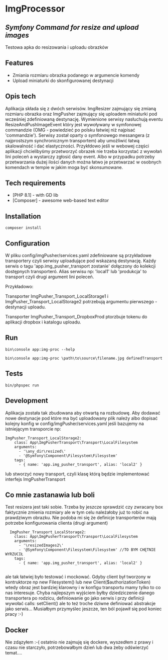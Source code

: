 # ImgProcessor
## _Symfony Command for resize and upload images_

Testowa apka do resizowania i uploadu obrazków

## Features

- Zmiania rozmiaru obrazka podanego w argumencie komendy
- Upload miniaturki do skonfigurowanej destynacji

## Opis tech

Aplikacja składa się z dwóch serwisów. ImgResizer zajmujący się zmianą rozmiaru obrazka oraz ImgPusher zajmujący się uploadem miniaturki pod wcześniej zdefiniowaną destynację. Wymienione serwisy nasłuchują eventu ResizeAndPushImageEvent który jest wywoływany w symfonowej commandzie (OMG - powiedzieć po polsku łatwiej niż najpisać 'commandzie'). Serwisy został oparty o symfonowego messangera (z najprostszym synchronicznym transportem) aby umożliwić łatwą skalowalność i dać elastyczności. Przykłdowo jeśli w webowej części aplikacji chcielibyśmy przetworzyć obrazek nie trzeba korzystać z wywołań lini poleceń a wystarczy zgłosić dany event. Albo w przypadku potrzeby przetwarzania dużej ilości danych można łatwo je przetwarzać w osobnych komendach w tempie w jakim moga być skonsumowane.

## Tech requirements

- [PHP 8.1] - with GD lib
- [Composer] - awesome web-based text editor

## Installation

```
composer install
```

## Configuration

W pliku config/imgPusher/services.yaml zdefiniowane są przykładowe transportery czyli serwisy uploadujące pod wskazaną destynację. Każdy serwis o tagu 'app.img_pusher_transport zostanie' dołączony do kolekcji dostępnych transporteró. Alias serwisu np: 'local1' lub 'produkcja' to transport czyli drugi argument lini poleceń.

Przykładowo:

Transporter ImgPusher_Transport_LocalStorage1 i ImgPusher_Transport_LocalStorage2 potrzebują argumentu pierwszego - destynacji uploadu.

Transporter ImgPusher_Transport_DropboxProd ptorzbuje tokenu do aplikacji dropbox i katalogu uploadu.

## Run

```
bin\console app:img-proc --help

bin\console app:img-proc \path\to\source\filename.jpg definedTransport
```

## Tests

```
bin/phpspec run
```

## Development

Aplikacja została tak zbudowana aby otwartą na rozbudowę. Aby dodawać nowe destynacje pod które ma być uploadowany plik należy albo dopisać kolejny konfig w config/imgPusher/services.yaml jeśli bazujemy na istniejącym transporcie np:

```
ImgPusher_Transport_LocalStorage2:
    class: App\ImgPusherTransport\Transport\LocalFilesystem
    arguments:
      - '\any_dir\resized\'
      - '@Symfony\Component\Filesystem\Filesystem'
    tags:
      - { name: 'app.img_pusher_transport', alias: 'local2' }
```

lub stworzyć nowy transport, czyli klasę którą będzie implementować interfejs ImgPusherTransport



## Co mnie zastanawia lub boli

Test resizera jest taki sobie. Trzeba by jeszcze sprawdzić czy zwracany box faktycznie zmienia rozmiary ale w tym celu należałoby już to robić na prawdziwym obrazku.
Nie podoba mi się że definicje transporterów mają potrzebe konfigurowania clienta (drugi argument)

```
  ImgPusher_Transport_LocalStorage2:
    class: App\ImgPusherTransport\Transport\LocalFilesystem
    arguments:
      - '\resizedImages2\'
      - '@Symfony\Component\Filesystem\Filesystem' //TO BYM CHĘTNIE WYRZUCIŁ
    tags:
      - { name: 'app.img_pusher_transport', alias: 'local2' }
      
```

ale tak łatwiej było testować i mockować. Gdyby client był tworzony w kontruktorze np new Filesystem() lub new Client($authorizationToken) wtedy obraz jest bardziej klarowny i w konfigu transportu mamy tylko to co nas interesuje.
Chyba najlepszym wyjściem byłby dziedziczenie danego transportera po rodzicu, definiowanie go jako serwis i przy definicji wywołać calls: setClient() ale to też troche dziwne definiować abstrakcje jako serwis... Musiałbym przymyślec jeszcze, ten ból pojawił się pod koniec pracy :-)


## Docker

Nie zdązyłem :-( ostatnio nie zajmuję się dockere, wyszedłem z prawy i czasu nie starczyło, potrzebowałbym dzień lub dwa żeby odświerzyć temat....

